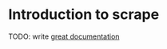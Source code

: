 # Introduction to scrape

TODO: write [great documentation](http://jacobian.org/writing/great-documentation/what-to-write/)
